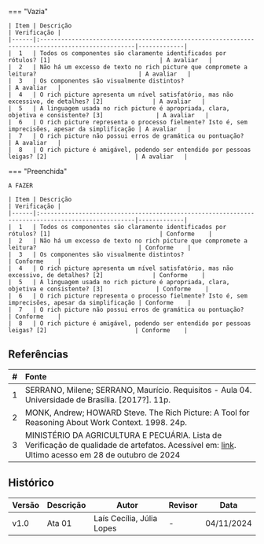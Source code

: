 === "Vazia"

    | Item | Descrição                                                                                        | Verificação |
    |------|:-------------------------------------------------------------------------------------------------|-------------|
    |  1   | Todos os componentes são claramente identificados por rótulos? [1]                               | A avaliar   | 
    |  2   | Não há um excesso de texto no rich picture que compromete a leitura?                             | A avaliar   | 
    |  3   | Os componentes são visualmente distintos?                                                        | A avaliar   | 
    |  4   | O rich picture apresenta um nível satisfatório, mas não excessivo, de detalhes? [2]              | A avaliar   | 
    |  5   | A linguagem usada no rich picture é apropriada, clara, objetiva e consistente? [3]               | A avaliar   | 
    |  6   | O rich picture representa o processo fielmente? Isto é, sem imprecisões, apesar da simplificação | A avaliar   | 
    |  7   | O rich picture não possui erros de gramática ou pontuação?                                       | A avaliar   | 
    |  8   | O rich picture é amigável, podendo ser entendido por pessoas leigas? [2]                         | A avaliar   | 

=== "Preenchida"

    A FAZER

    | Item | Descrição                                                                                        | Verificação |
    |------|:-------------------------------------------------------------------------------------------------|-------------|
    |  1   | Todos os componentes são claramente identificados por rótulos? [1]                               | Conforme    | 
    |  2   | Não há um excesso de texto no rich picture que compromete a leitura?                             | Conforme    | 
    |  3   | Os componentes são visualmente distintos?                                                        | Conforme    | 
    |  4   | O rich picture apresenta um nível satisfatório, mas não excessivo, de detalhes? [2]              | Conforme    | 
    |  5   | A linguagem usada no rich picture é apropriada, clara, objetiva e consistente? [3]               | Conforme    | 
    |  6   | O rich picture representa o processo fielmente? Isto é, sem imprecisões, apesar da simplificação | Conforme    | 
    |  7   | O rich picture não possui erros de gramática ou pontuação?                                       | Conforme    | 
    |  8   | O rich picture é amigável, podendo ser entendido por pessoas leigas? [2]                         | Conforme    | 


## Referências

| # | Fonte |
|---|:------|
| 1 | SERRANO, Milene; SERRANO, Maurício. Requisitos - Aula 04. Universidade de Brasília. [2017?]. 11p. |
| 2 | MONK, Andrew; HOWARD Steve. The Rich Picture: A Tool for Reasoning About Work Context. 1998. 24p. |
| 3 | MINISTÉRIO DA AGRICULTURA E PECUÁRIA. Lista de Verificação de qualidade de artefatos. Acessível em: [link](https://www.gov.br/agricultura/pt-br/acesso-a-informacao/licitacoes-e-contratos/edital/2019/pregao-eletronico-no-05-2018/diretrizes/lista-de-verificacao-da-qualidade-de-artefatos-checklist-agil.xls/view). Ultimo acesso em 28 de outubro de 2024 |


## Histórico

| Versão | Descrição                  | Autor                         | Revisor | Data       |
|--------|----------------------------|-------------------------------|---------|------------|
| v1.0   | Ata 01                     | Laís Cecília, Júlia Lopes     | -       | 04/11/2024 |